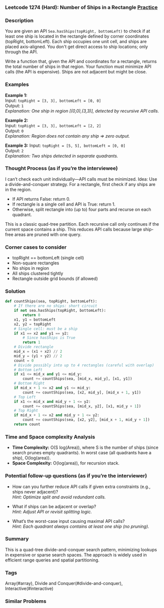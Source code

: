 ### Leetcode 1274 (Hard): Number of Ships in a Rectangle [Practice](https://leetcode.com/problems/number-of-ships-in-a-rectangle)

### Description  
You are given an API `Sea.hasShips(topRight, bottomLeft)` to check if at least one ship is located in the rectangle defined by corner coordinates (topRight, bottomLeft). Each ship occupies one unit cell, and ships are placed axis-aligned. You don't get direct access to ship locations; only through the API.

Write a function that, given the API and coordinates for a rectangle, returns the total number of ships in that region. Your function must minimize API calls (the API is expensive). Ships are not adjacent but might be close.

### Examples  
**Example 1:**  
Input: `topRight = [3, 3], bottomLeft = [0, 0]`  
Output: `1`  
*Explanation: One ship in region [(0,0),(3,3)], detected by recursive API calls.*

**Example 2:**  
Input: `topRight = [3, 3], bottomLeft = [2, 2]`  
Output: `0`  
*Explanation: Region does not contain any ship => zero output.*

**Example 3:**
Input: `topRight = [5, 5], bottomLeft = [0, 0]`  
Output: `2`  
*Explanation: Two ships detected in separate quadrants.*

### Thought Process (as if you’re the interviewee)  

I can’t check each unit individually—API calls must be minimized.
Idea: Use a divide-and-conquer strategy. For a rectangle, first check if any ships are in the region.
- If API returns False: return 0.
- If rectangle is a single cell and API is True: return 1.
- Otherwise, split rectangle into (up to) four parts and recurse on each quadrant.

This is a classic quad-tree partition. Each recursive call only continues if the current space contains a ship. This reduces API calls because large ship-free areas are pruned with one query.

### Corner cases to consider  
- topRight == bottomLeft (single cell)
- Non-square rectangles
- No ships in region
- All ships clustered tightly
- Rectangle outside grid bounds (if allowed)

### Solution

```python
def countShips(sea, topRight, bottomLeft):
    # If there are no ships: short circuit
    if not sea.hasShips(topRight, bottomLeft):
        return 0
    x1, y1 = bottomLeft
    x2, y2 = topRight
    # Single cell: must be a ship
    if x1 == x2 and y1 == y2:
        # Since hasShips is True
        return 1
    # Divide rectangle
    mid_x = (x1 + x2) // 2
    mid_y = (y1 + y2) // 2
    count = 0
    # Divide possibly into up to 4 rectangles (careful with overlap)
    # Bottom Left
    if x1 <= mid_x and y1 <= mid_y:
        count += countShips(sea, [mid_x, mid_y], [x1, y1])
    # Bottom Right
    if mid_x + 1 <= x2 and y1 <= mid_y:
        count += countShips(sea, [x2, mid_y], [mid_x + 1, y1])
    # Top Left
    if x1 <= mid_x and mid_y + 1 <= y2:
        count += countShips(sea, [mid_x, y2], [x1, mid_y + 1])
    # Top Right
    if mid_x + 1 <= x2 and mid_y + 1 <= y2:
        count += countShips(sea, [x2, y2], [mid_x + 1, mid_y + 1])
    return count
```

### Time and Space complexity Analysis  

- **Time Complexity:** O(S log(Area)), where S is the number of ships (since search prunes empty quadrants). In worst case (all quadrants have a ship), O(log(area)).
- **Space Complexity:** O(log(area)), for recursion stack.

### Potential follow-up questions (as if you’re the interviewer)  

- How can you further reduce API calls if given extra constraints (e.g., ships never adjacent)?  
  *Hint: Optimize split and avoid redundant calls.*

- What if ships can be adjacent or overlap?  
  *Hint: Adjust API or revisit splitting logic.*

- What’s the worst-case input causing maximal API calls?  
  *Hint: Each quadrant always contains at least one ship (no pruning).* 

### Summary
This is a quad-tree divide-and-conquer search pattern, minimizing lookups in expensive or sparse search spaces. The approach is widely used in efficient range queries and spatial partitioning.

### Tags
Array(#array), Divide and Conquer(#divide-and-conquer), Interactive(#interactive)

### Similar Problems

